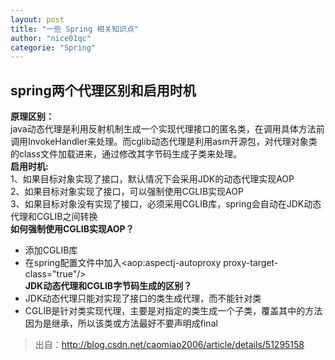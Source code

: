 ```yaml
---
layout: post
title: "一些 Spring 相关知识点"
author: "nice01qc"
categorie: "Spring"
---
```




## spring两个代理区别和启用时机 ##

**原理区别：**<br/>
java动态代理是利用反射机制生成一个实现代理接口的匿名类，在调用具体方法前调用InvokeHandler来处理。而cglib动态代理是利用asm开源包，对代理对象类的class文件加载进来，通过修改其字节码生成子类来处理。<br/>
**启用时机:**<br/>
1、如果目标对象实现了接口，默认情况下会采用JDK的动态代理实现AOP <br/>
2、如果目标对象实现了接口，可以强制使用CGLIB实现AOP <br/>
3、如果目标对象没有实现了接口，必须采用CGLIB库，spring会自动在JDK动态代理和CGLIB之间转换<br/>
**如何强制使用CGLIB实现AOP？**<br/>
* 添加CGLIB库<br/>
* 在spring配置文件中加入<aop:aspectj-autoproxy proxy-target-class="true"/><br/>
**JDK动态代理和CGLIB字节码生成的区别？**<br/> 
* JDK动态代理只能对实现了接口的类生成代理，而不能针对类 <br/>
* CGLIB是针对类实现代理，主要是对指定的类生成一个子类，覆盖其中的方法因为是继承，所以该类或方法最好不要声明成final<br/>
>出自：http://blog.csdn.net/caomiao2006/article/details/51295158<br/>




